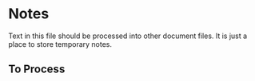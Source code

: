 # Notes
Text in this file should be processed into other document files.
It is just a place to store temporary notes.

## To Process




